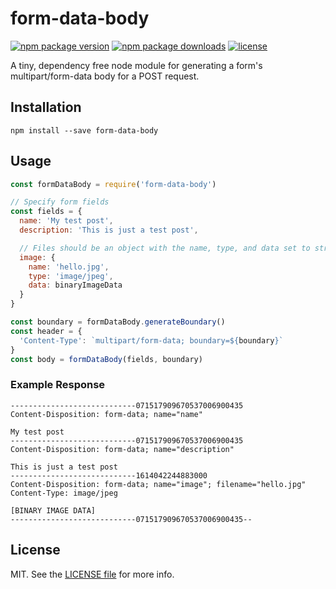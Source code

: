 # form-data-body

[![npm package version](https://img.shields.io/npm/v/form-data-body.svg?style=flat-square)](https://www.npmjs.com/package/form-data-body)
[![npm package downloads](https://img.shields.io/npm/dt/form-data-body.svg?style=flat-square)](https://www.npmjs.com/package/form-data-body)
[![license](https://img.shields.io/github/license/kodie/form-data-body.svg?style=flat-square)](license.md)

A tiny, dependency free node module for generating a form's multipart/form-data body for a POST request.

## Installation

```shell
npm install --save form-data-body
```

## Usage

```js
const formDataBody = require('form-data-body')

// Specify form fields
const fields = {
  name: 'My test post',
  description: 'This is just a test post',

  // Files should be an object with the name, type, and data set to strings
  image: {
    name: 'hello.jpg',
    type: 'image/jpeg',
    data: binaryImageData
  }
}

const boundary = formDataBody.generateBoundary()
const header = {
  'Content-Type': `multipart/form-data; boundary=${boundary}`
}
const body = formDataBody(fields, boundary)
```

### Example Response

```
----------------------------071517909670537006900435
Content-Disposition: form-data; name="name"

My test post
----------------------------071517909670537006900435
Content-Disposition: form-data; name="description"

This is just a test post
----------------------------1614042244883000
Content-Disposition: form-data; name="image"; filename="hello.jpg"
Content-Type: image/jpeg

[BINARY IMAGE DATA]
----------------------------071517909670537006900435--
```

## License
MIT. See the [LICENSE file](LICENSE.md) for more info.
